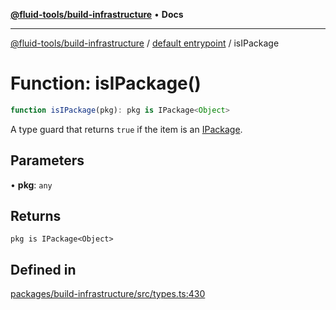 [**@fluid-tools/build-infrastructure**](../../README.md) • **Docs**

***

[@fluid-tools/build-infrastructure](../../README.md) / [default entrypoint](../README.md) / isIPackage

# Function: isIPackage()

```ts
function isIPackage(pkg): pkg is IPackage<Object>
```

A type guard that returns `true` if the item is an [IPackage](../interfaces/IPackage.md).

## Parameters

• **pkg**: `any`

## Returns

`pkg is IPackage<Object>`

## Defined in

[packages/build-infrastructure/src/types.ts:430](https://github.com/microsoft/FluidFramework/blob/main/build-tools/packages/build-infrastructure/src/types.ts#L430)
